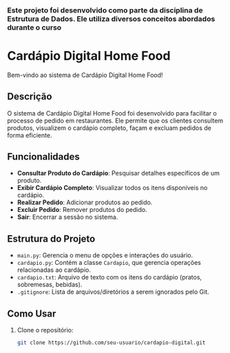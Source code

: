 ### Este projeto foi desenvolvido como parte da disciplina de Estrutura de Dados. Ele utiliza diversos conceitos abordados durante o curso



# Cardápio Digital Home Food

Bem-vindo ao sistema de Cardápio Digital Home Food!

## Descrição

O sistema de Cardápio Digital Home Food foi desenvolvido para facilitar o processo de pedido em restaurantes. Ele permite que os clientes consultem produtos, visualizem o cardápio completo, façam e excluam pedidos de forma eficiente.

## Funcionalidades

- **Consultar Produto do Cardápio**: Pesquisar detalhes específicos de um produto.
- **Exibir Cardápio Completo**: Visualizar todos os itens disponíveis no cardápio.
- **Realizar Pedido**: Adicionar produtos ao pedido.
- **Excluir Pedido**: Remover produtos do pedido.
- **Sair**: Encerrar a sessão no sistema.

## Estrutura do Projeto

- `main.py`: Gerencia o menu de opções e interações do usuário.
- `cardapio.py`: Contém a classe `Cardapio`, que gerencia operações relacionadas ao cardápio.
- `cardapio.txt`: Arquivo de texto com os itens do cardápio (pratos, sobremesas, bebidas).
- `.gitignore`: Lista de arquivos/diretórios a serem ignorados pelo Git.

## Como Usar

1. Clone o repositório:
   ```bash
   git clone https://github.com/seu-usuario/cardapio-digital.git
